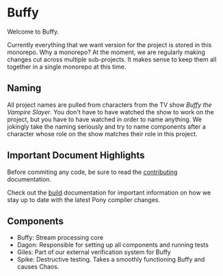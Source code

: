 # Buffy

Welcome to Buffy. 

Currently everything that we want version for the project is stored in this
monorepo. Why a monorepo? At the moment, we are regularly making changes cut
across multiple sub-projects. It makes sense to keep them all together in a
single monorepo at this time.

## Naming

All project names are pulled from characters from the TV show _Buffy the Vampire
Slayer_. You don't have to have watched the show to work on the project, but you
have to have watched in order to name anything. We jokingly take the naming
seriously and try to name components after a character whose role on the show
matches their role in this project.

## Important Document Highlights

Before commiting any code, be sure to read the [contributing](CONTRIBUTING.md)
documentation.

Check out the [build](BUILD.md) documentation for important information on how
we stay up to date with the latest Pony compiler changes.

## Components

* Buffy: Stream processing core
* Dagon: Responsible for setting up all components and running tests
* Giles: Part of our external verification system for Buffy
* Spike: Destructive testing. Takes a smoothly functioning Buffy and causes
Chaos.
